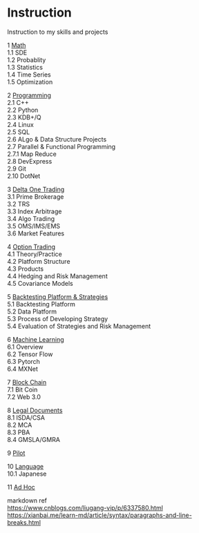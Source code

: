 # Instruction
Instruction to my skills and projects

1 [Math](https://github.com/Cloud-Develop/01_Math)  
1.1 SDE  
1.2 Probablity  
1.3 Statistics  
1.4 Time Series  
1.5 Optimization  
  
2 [Programming](https://github.com/Cloud-Develop/02_Programming)  
2.1 C++  
2.2 Python  
2.3 KDB+/Q  
2.4 Linux  
2.5 SQL  
2.6 ALgo & Data Structure Projects  
2.7 Parallel & Functional Programming  
2.7.1 Map Reduce  
2.8 DevExpress  
2.9 Git  
2.10 DotNet  
  
3 [Delta One Trading](https://github.com/Cloud-Develop/03_DeltaOneTrading)  
3.1 Prime Brokerage  
3.2 TRS  
3.3 Index Arbitrage  
3.4 Algo Trading  
3.5 OMS/IMS/EMS  
3.6 Market Features  
  
4 [Option Trading](https://github.com/Cloud-Develop/04_OptionTrading)  
4.1 Theory/Practice  
4.2 Platform Structure  
4.3 Products  
4.4 Hedging and Risk Management  
4.5 Covariance Models  
  
5 [Backtesting Platform & Strategies](https://github.com/Cloud-Develop/05_BackTestingAndStrategies)  
5.1 Backtesting Platform  
5.2 Data Platform  
5.3 Process of Developing Strategy  
5.4 Evaluation of Strategies and Risk Management  
  
6 [Machine Learning](https://github.com/Cloud-Develop/06_MachineLearning)  
6.1 Overview  
6.2 Tensor Flow  
6.3 Pytorch  
6.4 MXNet  
  
7 [Block Chain](https://github.com/Cloud-Develop/07_BlockChain)  
7.1 Bit Coin  
7.2 Web 3.0  
  
8 [Legal Documents](https://github.com/Cloud-Develop/08_LegalDocuments)  
8.1 ISDA/CSA  
8.2 MCA  
8.3 PBA  
8.4 GMSLA/GMRA  
  
9 [Pilot](https://github.com/Cloud-Develop/09_Pilot)  
  
10 [Language](https://github.com/Cloud-Develop/10_Language)  
10.1 Japanese
  
11 [Ad Hoc](https://github.com/Cloud-Develop/11_AdHoc)  
  
markdown ref  
https://www.cnblogs.com/liugang-vip/p/6337580.html  
https://xianbai.me/learn-md/article/syntax/paragraphs-and-line-breaks.html  
